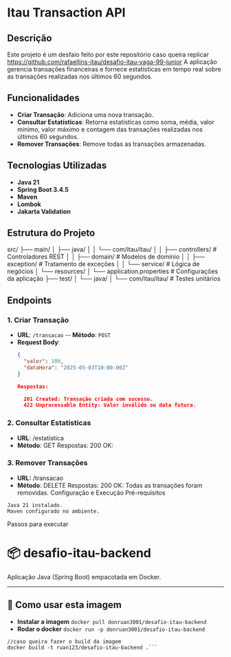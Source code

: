 # Itau Transaction API

## Descrição

Este projeto é um desfaio feito por este repositório caso queira replicar https://github.com/rafaellins-itau/desafio-itau-vaga-99-junior
A aplicação gerencia transações financeiras e fornece estatísticas em tempo real sobre as transações realizadas nos últimos 60 segundos.

## Funcionalidades

- **Criar Transação**: Adiciona uma nova transação.
- **Consultar Estatísticas**: Retorna estatísticas como soma, média, valor mínimo, valor máximo e contagem das transações realizadas nos últimos 60 segundos.
- **Remover Transações**: Remove todas as transações armazenadas.

## Tecnologias Utilizadas

- **Java 21**
- **Spring Boot 3.4.5**
- **Maven**
- **Lombok**
- **Jakarta Validation**

## Estrutura do Projeto
src/ ├── main/ │ ├── java/ │ │ └── com/itau/itau/ │ │ ├── controllers/ # Controladores REST │ │ ├── domain/ # Modelos de domínio │ │ ├── exception/ # Tratamento de exceções │ │ └── service/ # Lógica de negócios │ └── resources/ │ └── application.properties # Configurações da aplicação ├── test/ │ └── java/ │ └── com/itau/itau/ # Testes unitários

## Endpoints

### 1. Criar Transação
- **URL**: `/transacao`
-- ****Método****: `POST`
- **Request Body**:
  ```json
  {
    "valor": 100,
    "dataHora": "2025-05-03T10:00:00Z"
  }

  Respostas:

    201 Created: Transação criada com sucesso.
    422 Unprocessable Entity: Valor inválido ou data futura.
### 2. Consultar Estatísticas
-    **URL**: /estatistica
-    **Método**: GET
    Respostas: 
    200 OK: 
### 3. Remover Transações
-    **URL:** /transacao
-    **Método**: DELETE
    Respostas:
        200 OK: Todas as transações foram removidas.
Configuração e Execução
    Pré-requisitos

    Java 21 instalado.
    Maven configurado no ambiente.

Passos para executar

# 📦 desafio-itau-backend

Aplicação Java (Spring Boot) empacotada em Docker.

---

## 🐳 Como usar esta imagem

- **Instalar a imagem**
`docker pull donruan3001/desafio-itau-backend`
- **Rodar o docker**
`docker run -p donruan3001/desafio-itau-backend`

```
//caso queira fazer o build da imagem
docker build -t ruan123/desafio-itau-backend .```
